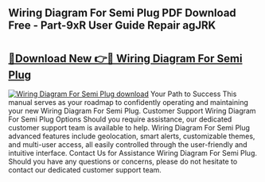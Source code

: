 ## Wiring Diagram For Semi Plug PDF Download Free - Part-9xR User Guide Repair agJRK

# <h2><a href="http://dflsamg.blite.top/?on=Wiring+Diagram+For+Semi+Plug">🔗Download New 👉🔴 Wiring Diagram For Semi Plug</a></h2>

[![Wiring Diagram For Semi Plug download](https://i.imgur.com/lujVjoI.png)](http://dflsamg.blite.top/?on=Wiring+Diagram+For+Semi+Plug)
Your Path to Success This manual serves as your roadmap to confidently operating and maintaining your new Wiring Diagram For Semi Plug. Customer Support Wiring Diagram For Semi Plug Options Should you require assistance, our dedicated customer support team is available to help. Wiring Diagram For Semi Plug advanced features include geolocation, smart alerts, customizable themes, and multi-user access, all easily controlled through the user-friendly and intuitive interface. Contact Us for Assistance Wiring Diagram For Semi Plug. Should you have any questions or concerns, please do not hesitate to contact our dedicated customer support team.
